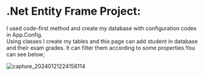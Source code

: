 <h1>.Net Entity Frame Project: </h1>
<p>I used code-first method and create my database with configuration codes in App.Config. <br> Using classes I create my tables and this page can add student in database and their exam grades. It can filter them according to some properties.You can see below; </p>

![capture_20240121224156114](https://github.com/Eflalkryz/WindowsFormsApp3/assets/116119162/5a5d4ee8-2fba-473e-830c-678e6c6cfc97)
